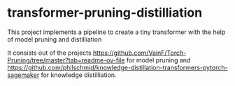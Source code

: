 # transformer-pruning-distilliation
This project implements a pipeline to create a tiny transformer with the help of model pruning and distilliation

It consists out of the projects https://github.com/VainF/Torch-Pruning/tree/master?tab=readme-ov-file for model pruning and https://github.com/philschmid/knowledge-distillation-transformers-pytorch-sagemaker for knowledge distilliation.
